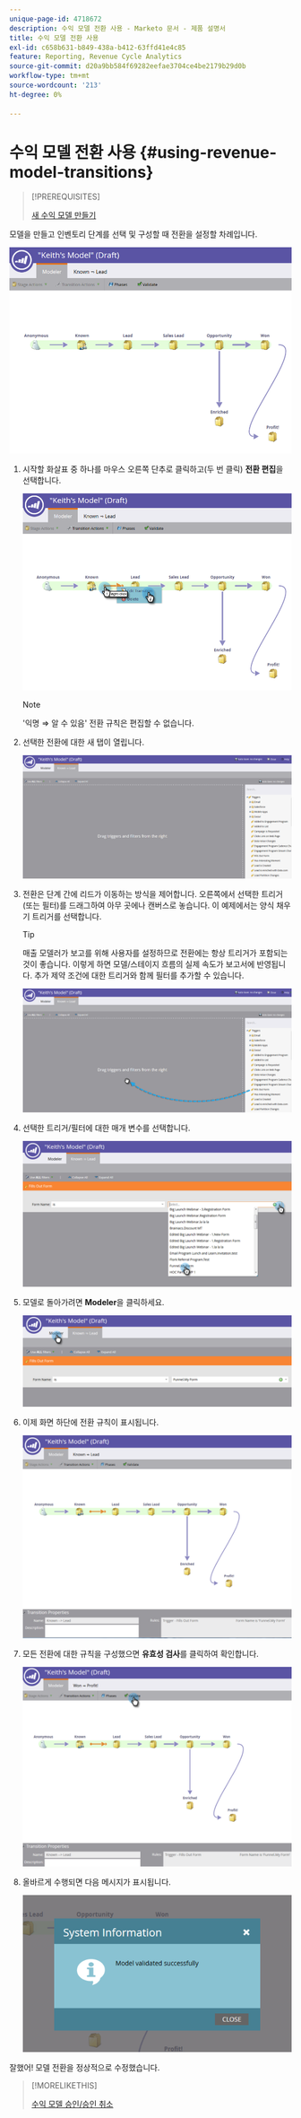 ```yaml
---
unique-page-id: 4718672
description: 수익 모델 전환 사용 - Marketo 문서 - 제품 설명서
title: 수익 모델 전환 사용
exl-id: c658b631-b849-438a-b412-63ffd41e4c85
feature: Reporting, Revenue Cycle Analytics
source-git-commit: d20a9bb584f69282eefae3704ce4be2179b29d0b
workflow-type: tm+mt
source-wordcount: '213'
ht-degree: 0%

---
```


# 수익 모델 전환 사용 {#using-revenue-model-transitions}

>[!PREREQUISITES]
>
>[새 수익 모델 만들기](/help/marketo/product-docs/reporting/revenue-cycle-analytics/revenue-cycle-models/create-a-new-revenue-model.md)

모델을 만들고 인벤토리 단계를 선택 및 구성할 때 전환을 설정할 차례입니다.

![](assets/one-2.png)

1. 시작할 화살표 중 하나를 마우스 오른쪽 단추로 클릭하고(두 번 클릭) **전환 편집**&#x200B;을 선택합니다.

   ![](assets/two-2.png)

   >[!NOTE]
   >
   >&#39;익명 ⇒ 알 수 있음&#39; 전환 규칙은 편집할 수 없습니다.

1. 선택한 전환에 대한 새 탭이 열립니다.

   ![](assets/three-1.png)

1. 전환은 단계 간에 리드가 이동하는 방식을 제어합니다. 오른쪽에서 선택한 트리거(또는 필터)를 드래그하여 아무 곳에나 캔버스로 놓습니다. 이 예제에서는 양식 채우기 트리거를 선택합니다.

   >[!TIP]
   >
   >매출 모델러가 보고를 위해 사용자를 설정하므로 전환에는 항상 트리거가 포함되는 것이 좋습니다. 이렇게 하면 모델/스테이지 흐름의 실제 속도가 보고서에 반영됩니다. 추가 제약 조건에 대한 트리거와 함께 필터를 추가할 수 있습니다.

   ![](assets/four-2.png)

1. 선택한 트리거/필터에 대한 매개 변수를 선택합니다.

   ![](assets/five-2.png)

1. 모델로 돌아가려면 **Modeler**&#x200B;을 클릭하세요.

   ![](assets/six.png)

1. 이제 화면 하단에 전환 규칙이 표시됩니다.

   ![](assets/seven.png)

1. 모든 전환에 대한 규칙을 구성했으면 **유효성 검사**&#x200B;를 클릭하여 확인합니다.

   ![](assets/eight.png)

1. 올바르게 수행되면 다음 메시지가 표시됩니다.

   ![](assets/nine.png)

잘했어! 모델 전환을 정상적으로 수정했습니다.

>[!MORELIKETHIS]
>
>[수익 모델 승인/승인 취소](/help/marketo/product-docs/reporting/revenue-cycle-analytics/revenue-cycle-models/approve-unapprove-a-revenue-model.md)

